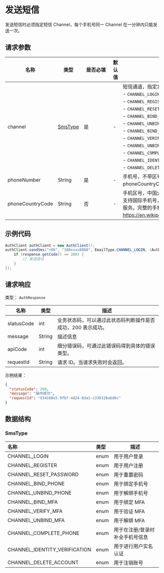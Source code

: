 # 发送短信

<LastUpdated />

发送短信时必须指定短信 Channel，每个手机号同一 Channel 在一分钟内只能发送一次。

## 请求参数

| 名称 | 类型 | <div style="width:80px">是否必填</div> | 默认值 | <div style="width:300px">描述</div> | <div style="width:200px"></div>示例值</div> |
| ---- | ---- | ---- | ---- | ---- | ---- |
| channel | <a href="#SmsType">SmsType</a> | 是 | - | 短信通道，指定发送此短信的目的：<br>- `CHANNEL_LOGIN`: 用于用户登录<br>- `CHANNEL_REGISTER`: 用于用户注册<br>- `CHANNEL_RESET_PASSWORD`: 用于重置密码<br>- `CHANNEL_BIND_PHONE`: 用于绑定手机号<br>- `CHANNEL_UNBIND_PHONE`: 用于解绑手机号<br>- `CHANNEL_BIND_MFA`: 用于绑定 MFA<br>- `CHANNEL_VERIFY_MFA`: 用于验证 MFA<br>- `CHANNEL_UNBIND_MFA`: 用于解绑 MFA<br>- `CHANNEL_COMPLETE_PHONE`: 用于在注册/登录时补全手机号信息  <br>- `CHANNEL_IDENTITY_VERIFICATION`: 用于进行用户实名认证<br>- `CHANNEL_DELETE_ACCOUNT`: 用于注销账号<br>        | `CHANNEL_LOGIN` |
| phoneNumber | String | 是 | - | 手机号，不带区号。如果是国外手机号，请在 phoneCountryCode 参数中指定区号。  | `188xxxx8888` |
| phoneCountryCode | String | 否 | - | 手机区号，中国大陆手机号可不填。Authing 短信服务暂不内置支持国际手机号，你需要在 Authing 控制台配置对应的国际短信服务。完整的手机区号列表可参阅 https://en.wikipedia.org/wiki/List_of_country_calling_codes。  | `+86` |


## 示例代码
```java
AuthClient authClient = new AuthClient();
authClient.sendSms("+86", "188xxxx8888", EmailType.CHANNEL_LOGIN, (AuthCallback) response -> {
    if (response.getCode() == 200) {
      	// 发送成功
    }
});
```


## 请求响应

类型： `AuthResponse`

| 名称 | 类型 | 描述 |
| ---- | ---- | ---- |
| statusCode | int | 业务状态码，可以通过此状态码判断操作是否成功，200 表示成功。 |
| message | String | 描述信息 |
| apiCode | int | 细分错误码，可通过此错误码得到具体的错误类型。 |
| requestId | String | 请求 ID。当请求失败时会返回。 |



示例结果：

```json
{
  "statusCode": 200,
  "message": "操作成功",
  "requestId": "934108e5-9fbf-4d24-8da1-c330328abd6c"
}
```

## 数据结构

### <a id="SmsType"></a> SmsType

| 名称                          | 类型 | 描述                            |
| :---------------------------- | :--- | ------------------------------- |
| CHANNEL_LOGIN                 | enum | 用于用户登录                    |
| CHANNEL_REGISTER              | enum | 用于用户注册                    |
| CHANNEL_RESET_PASSWORD        | enum | 用于重置密码                    |
| CHANNEL_BIND_PHONE            | enum | 用于绑定手机号                  |
| CHANNEL_UNBIND_PHONE          | enum | 用于解绑手机号                  |
| CHANNEL_BIND_MFA              | enum | 用于绑定 MFA                    |
| CHANNEL_VERIFY_MFA            | enum | 用于验证 MFA                    |
| CHANNEL_UNBIND_MFA            | enum | 用于解绑 MFA                    |
| CHANNEL_COMPLETE_PHONE        | enum | 用于在注册/登录时补全手机号信息 |
| CHANNEL_IDENTITY_VERIFICATION | enum | 用于进行用户实名认证            |
| CHANNEL_DELETE_ACCOUNT        | enum | 用于注销账号                    |
